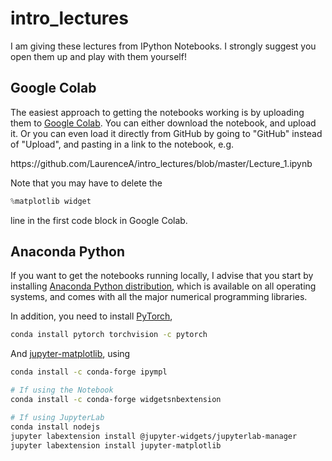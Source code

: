 <h1> intro_lectures </h1>

I am giving these lectures from IPython Notebooks.  I strongly suggest you open them up and play with them yourself!

<h2> Google Colab </h2>
The easiest approach to getting the notebooks working is by uploading them to <a href="https://colab.research.google.com/">Google Colab</a>.  You can either download the notebook, and upload it.  Or you can even load it directly from GitHub by going to "GitHub" instead of "Upload", and pasting in a link to the notebook, e.g.

ht<i></i>tps://github.com/LaurenceA/intro_lectures/blob/master/Lecture_1.ipynb

Note that you may have to delete the
```python
%matplotlib widget
```
line in the first code block in Google Colab.

<h2> Anaconda Python </h2>
If you want to get the notebooks running locally, I advise that you start by installing <a href="https://www.anaconda.com/distribution/">Anaconda Python distribution</a>, which is available on all operating systems, and comes with all the major numerical programming libraries.

In addition, you need to install [PyTorch](https://pytorch.org),
```bash
conda install pytorch torchvision -c pytorch
```
And <a href="https://github.com/matplotlib/jupyter-matplotlib">jupyter-matplotlib</a>, using
```bash
conda install -c conda-forge ipympl

# If using the Notebook
conda install -c conda-forge widgetsnbextension

# If using JupyterLab
conda install nodejs
jupyter labextension install @jupyter-widgets/jupyterlab-manager
jupyter labextension install jupyter-matplotlib
```
